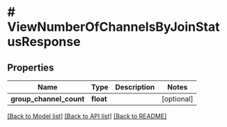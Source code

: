 # # ViewNumberOfChannelsByJoinStatusResponse

## Properties

Name | Type | Description | Notes
------------ | ------------- | ------------- | -------------
**group_channel_count** | **float** |  | [optional]

[[Back to Model list]](../../README.md#models) [[Back to API list]](../../README.md#endpoints) [[Back to README]](../../README.md)
